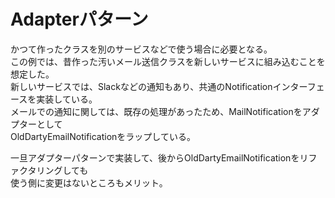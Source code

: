 # Adapterパターン

かつて作ったクラスを別のサービスなどで使う場合に必要となる。  
この例では、昔作った汚いメール送信クラスを新しいサービスに組み込むことを想定した。  
新しいサービスでは、Slackなどの通知もあり、共通のNotificationインターフェースを実装している。  
メールでの通知に関しては、既存の処理があったため、MailNotificationをアダプターとして  
OldDartyEmailNotificationをラップしている。

一旦アダプターパターンで実装して、後からOldDartyEmailNotificationをリファクタリングしても  
使う側に変更はないところもメリット。